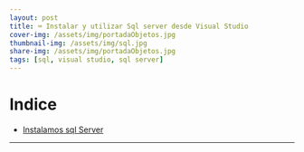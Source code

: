 ```yaml
---
layout: post
title: ⌨️ Instalar y utilizar Sql server desde Visual Studio
cover-img: /assets/img/portadaObjetos.jpg
thumbnail-img: /assets/img/sql.jpg
share-img: /assets/img/portadaObjetos.jpg
tags: [sql, visual studio, sql server]
---
```


# Indice

- [Instalamos sql Server](#)



---